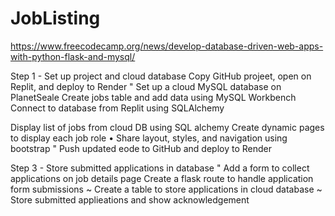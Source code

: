 # JobListing
https://www.freecodecamp.org/news/develop-database-driven-web-apps-with-python-flask-and-mysql/


Step 1 - Set up project and cloud database
Copy GitHub projeet, open on Replit, and deploy to Render
" Set up a cloud MySQL database on PlanetSeale
Create jobs table and add data using MySQL Workbench
Connect to database from Replit using SQLAlchemy

Display list of jobs from cloud DB using SQL alchemy
Create dynamic pages to display each job role
• Share layout, styles, and navigation using bootstrap
" Push updated eode to GitHub and deploy to Render

Step 3 - Store submitted applications in database
" Add a form to collect applications on job details page
Create a flask route to handle application form submissions
~ Create a table to store applications in cloud database
~ Store submitted applieations and show acknowledgement